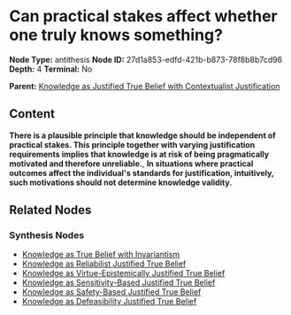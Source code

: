 # Can practical stakes affect whether one truly knows something?

**Node Type:** antithesis
**Node ID:** 27d1a853-edfd-421b-b873-78f8b8b7cd96
**Depth:** 4
**Terminal:** No

**Parent:** [Knowledge as Justified True Belief with Contextualist Justification](knowledge-as-justified-true-belief-with-contextualist-justification-synthesis-201d8030-0f4a-404d-b982-a0ade8f8459f.md)

## Content

**There is a plausible principle that knowledge should be independent of practical stakes. This principle together with varying justification requirements implies that knowledge is at risk of being pragmatically motivated and therefore unreliable.**, **In situations where practical outcomes affect the individual's standards for justification, intuitively, such motivations should not determine knowledge validity.**

## Related Nodes

### Synthesis Nodes

- [Knowledge as True Belief with Invariantism](knowledge-as-true-belief-with-invariantism-synthesis-01969d20-d5e9-4dd9-8535-882f13a0bf82.md)
- [Knowledge as Reliabilist Justified True Belief](knowledge-as-reliabilist-justified-true-belief-synthesis-69bd24e8-3889-4d76-9fe5-f21f4654c376.md)
- [Knowledge as Virtue-Epistemically Justified True Belief](knowledge-as-virtue-epistemically-justified-true-belief-synthesis-20146582-ceea-4d07-a6c1-becf201aa815.md)
- [Knowledge as Sensitivity-Based Justified True Belief](knowledge-as-sensitivity-based-justified-true-belief-synthesis-e06346ee-c9e8-4852-a603-c2b8eab245f1.md)
- [Knowledge as Safety-Based Justified True Belief](knowledge-as-safety-based-justified-true-belief-synthesis-e0d5d77b-cd7e-4c83-81ff-52f23baa447c.md)
- [Knowledge as Defeasibility Justified True Belief](knowledge-as-defeasibility-justified-true-belief-synthesis-eb25c7cb-a6d3-41e8-b4ba-866d7c24e54e.md)
